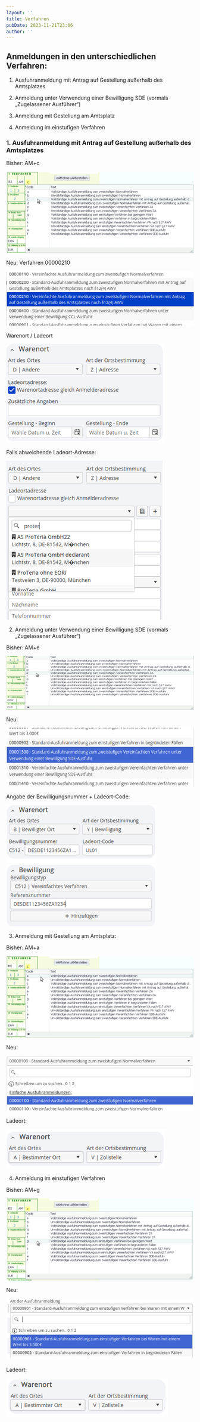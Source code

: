 ```yaml
---
layout: ''
title: Verfahren
pubDate: 2023-11-21T23:06
author: ''
---
```


## **Anmeldungen in den unterschiedlichen Verfahren:**



1.  Ausfuhranmeldung mit Antrag auf Gestellung außerhalb des Amtsplatzes

2.  Anmeldung unter Verwendung einer Bewilligung SDE (vormals „Zugelassener Ausführer“)

3.  Anmeldung mit Gestellung am Amtsplatz

4.  Anmeldung im einstufigen Verfahren

### 1. Ausfuhranmeldung mit Antrag auf Gestellung außerhalb des Amtsplatzes

Bisher: AM+c

![image-abde2a.png](../../images/tutorials/image-abde2a.png)

Neu: Verfahren 00000210

![image-4977a9.png](../../images/tutorials/image-4977a9.png)

Warenort / Ladeort

![image-5ec0f7.png](../../images/tutorials/image-5ec0f7.png)

Falls abweichende Ladeort-Adresse:

![image-85d142.png](../../images/tutorials/image-85d142.png)

2. Anmeldung unter Verwendung einer Bewilligung SDE (vormals „Zugelassener Ausführer“)

Bisher: AM+e

![image-def0df.png](../../images/tutorials/image-def0df.png)

Neu:

![image-81664b.png](../../images/tutorials/image-81664b.png)

Angabe der Bewilligungsnummer + Ladeort-Code:

![image-92360a.png](../../images/tutorials/image-92360a.png)

3. Anmeldung mit Gestellung am Amtsplatz:

Bisher: AM+a

![image-e5b9dd.png](../../images/tutorials/image-e5b9dd.png)

Neu:

![image-cd6a17.png](../../images/tutorials/image-cd6a17.png)

Ladeort:

![image-9a3d0d.png](../../images/tutorials/image-9a3d0d.png)

4. Anmeldung im einstufigen Verfahren

Bisher: AM+g

![image-d2a1a6.png](../../images/tutorials/image-d2a1a6.png)

Neu:

![image-310e5f.png](../../images/tutorials/image-310e5f.png)

Ladeort:

![image-c1540d.png](../../images/tutorials/image-c1540d.png)